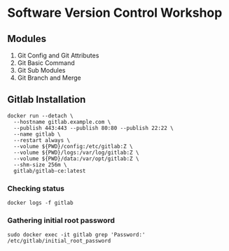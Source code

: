 # Software Version Control Workshop
## Modules
1. Git Config and Git Attributes
1. Git Basic Command
1. Git Sub Modules
1. Git Branch and Merge

## Gitlab Installation
```
docker run --detach \
  --hostname gitlab.example.com \
  --publish 443:443 --publish 80:80 --publish 22:22 \
  --name gitlab \
  --restart always \
  --volume ${PWD}/config:/etc/gitlab:Z \
  --volume ${PWD}/logs:/var/log/gitlab:Z \
  --volume ${PWD}/data:/var/opt/gitlab:Z \
  --shm-size 256m \
  gitlab/gitlab-ce:latest
```

### Checking status
```
docker logs -f gitlab
```

### Gathering initial root password
```
sudo docker exec -it gitlab grep 'Password:' /etc/gitlab/initial_root_password
```
